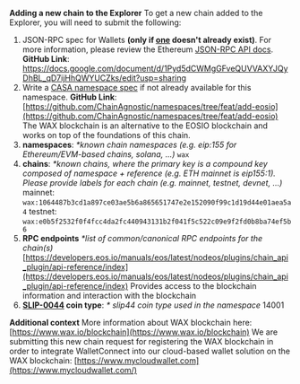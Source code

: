 **Adding a new chain to the Explorer**
To get a new chain added to the Explorer, you will need to submit the following:

1. JSON-RPC spec for Wallets **(only if [one](https://docs.walletconnect.com/2.0/advanced/rpc-reference/ethereum-rpc) doesn't already exist)**. For more information, please review the Ethereum [JSON-RPC API docs](https://ethereum.org/en/developers/docs/apis/json-rpc/).
   **GitHub Link**:
   https://docs.google.com/document/d/1Pyd5dCWMgGFveQUVVAXYJQyDhBL_qD7ijHhQWYUCZks/edit?usp=sharing
2. Write a [CASA namespace spec](https://github.com/ChainAgnostic/namespaces) if not already available for this namespace.
   **GitHub Link**:
   [https://github.com/ChainAgnostic/namespaces/tree/feat/add-eosio](https://github.com/ChainAgnostic/namespaces/tree/feat/add-eosio)
   The WAX blockchain is an alternative to the EOSIO blockchain and works on top of the foundations of this chain.
3. **namespaces**:
   _\*known chain namespaces (e.g. eip:155 for Ethereum/EVM-based chains, solana, ...)_
   `wax`
4. **chains**:
   _\*known chains, where the primary key is a compound key composed of namespace + reference (e.g. ETH mainnet is eip155:1)._
   _Please provide labels for each chain (e.g. mainnet, testnet, devnet, ...)_
   mainnet: `wax:1064487b3cd1a897ce03ae5b6a865651747e2e152090f99c1d19d44e01aea5a4`
   testnet: `wax:e0b5f2532f0f4fcc4da2fc440943131b2f041f5c522c09e9f2fd0b8ba74ef5b6`
5. **RPC endpoints**
   _\*list of common/canonical RPC endpoints for the chain(s)_
   [https://developers.eos.io/manuals/eos/latest/nodeos/plugins/chain_api_plugin/api-reference/index](https://developers.eos.io/manuals/eos/latest/nodeos/plugins/chain_api_plugin/api-reference/index) Provides access to the blockchain information and interaction with the blockchain
6. **[SLIP-0044](https://github.com/satoshilabs/slips/blob/master/slip-0044.md) coin type**:
   _\* slip44 coin type used in the namespace_
   14001

**Additional context**
More information about WAX blockchain here: [https://www.wax.io/blockchain](https://www.wax.io/blockchain)
We are submitting this new chain request for registering the WAX blockchain in order to integrate WalletConnect into our cloud-based wallet solution on the WAX blockchain: [https://www.mycloudwallet.com](https://www.mycloudwallet.com/)
